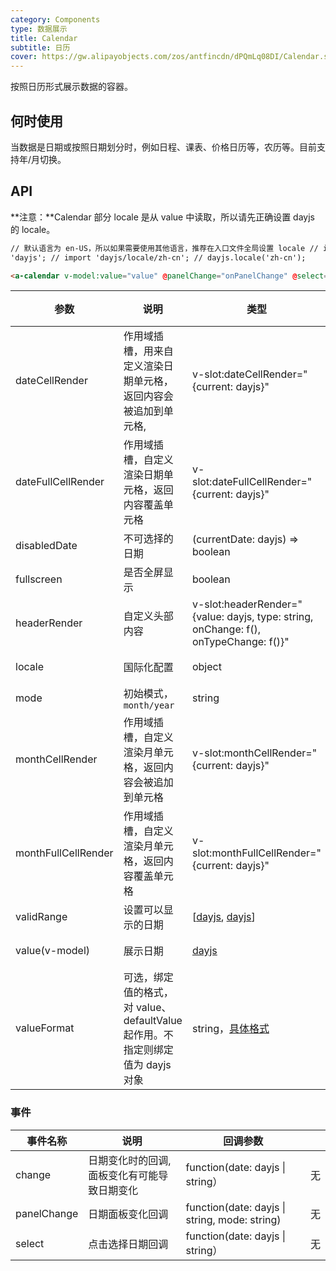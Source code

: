```yaml
---
category: Components
type: 数据展示
title: Calendar
subtitle: 日历
cover: https://gw.alipayobjects.com/zos/antfincdn/dPQmLq08DI/Calendar.svg
---
```


按照日历形式展示数据的容器。

## 何时使用

当数据是日期或按照日期划分时，例如日程、课表、价格日历等，农历等。目前支持年/月切换。

## API

**注意：**Calendar 部分 locale 是从 value 中读取，所以请先正确设置 dayjs 的 locale。

```html
// 默认语言为 en-US，所以如果需要使用其他语言，推荐在入口文件全局设置 locale // import dayjs from
'dayjs'; // import 'dayjs/locale/zh-cn'; // dayjs.locale('zh-cn');

<a-calendar v-model:value="value" @panelChange="onPanelChange" @select="onSelect"></a-calendar>
```

| 参数 | 说明 | 类型 | 默认值 | 版本 |
| --- | --- | --- | --- | --- |
| dateCellRender | 作用域插槽，用来自定义渲染日期单元格，返回内容会被追加到单元格, | v-slot:dateCellRender="{current: dayjs}" | 无 |  |
| dateFullCellRender | 作用域插槽，自定义渲染日期单元格，返回内容覆盖单元格 | v-slot:dateFullCellRender="{current: dayjs}" | 无 |  |
| disabledDate | 不可选择的日期 | (currentDate: dayjs) => boolean | 无 |  |
| fullscreen | 是否全屏显示 | boolean | true |  |
| headerRender | 自定义头部内容 | v-slot:headerRender="{value: dayjs, type: string, onChange: f(), onTypeChange: f()}" | - |  |
| locale | 国际化配置 | object | [默认配置](https://github.com/vueComponent/pf-ui-vue/blob/main/components/date-picker/locale/example.json) |  |
| mode | 初始模式，`month/year` | string | month |  |
| monthCellRender | 作用域插槽，自定义渲染月单元格，返回内容会被追加到单元格 | v-slot:monthCellRender="{current: dayjs}" | 无 |  |
| monthFullCellRender | 作用域插槽，自定义渲染月单元格，返回内容覆盖单元格 | v-slot:monthFullCellRender="{current: dayjs}" | 无 |  |
| validRange | 设置可以显示的日期 | \[[dayjs](https://day.js.org/), [dayjs](https://day.js.org/)] | 无 |  |
| value(v-model) | 展示日期 | [dayjs](https://day.js.org/) | 当前日期 |  |
| valueFormat | 可选，绑定值的格式，对 value、defaultValue 起作用。不指定则绑定值为 dayjs 对象 | string，[具体格式](https://day.js.org/docs/zh-CN/display/format) | - |  |

### 事件

| 事件名称 | 说明 | 回调参数 |  |
| --- | --- | --- | --- |
| change | 日期变化时的回调, 面板变化有可能导致日期变化 | function(date: dayjs \| string） | 无 |
| panelChange | 日期面板变化回调 | function(date: dayjs \| string, mode: string) | 无 |
| select | 点击选择日期回调 | function(date: dayjs \| string） | 无 |
